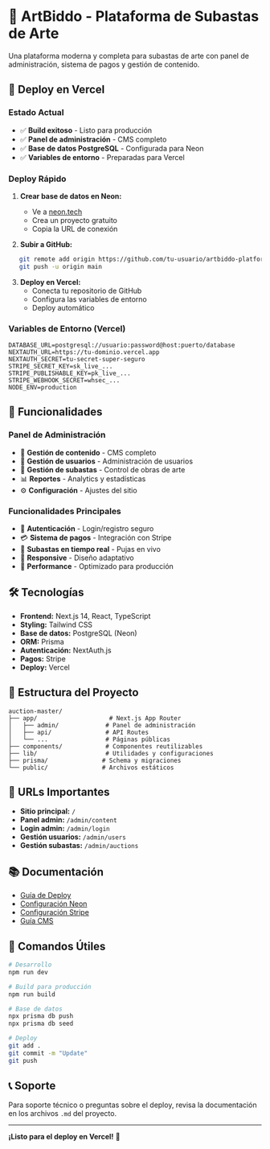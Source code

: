 # 🎨 ArtBiddo - Plataforma de Subastas de Arte

Una plataforma moderna y completa para subastas de arte con panel de administración, sistema de pagos y gestión de contenido.

## 🚀 Deploy en Vercel

### Estado Actual
- ✅ **Build exitoso** - Listo para producción
- ✅ **Panel de administración** - CMS completo
- ✅ **Base de datos PostgreSQL** - Configurada para Neon
- ✅ **Variables de entorno** - Preparadas para Vercel

### Deploy Rápido

1. **Crear base de datos en Neon:**
   - Ve a [neon.tech](https://neon.tech)
   - Crea un proyecto gratuito
   - Copia la URL de conexión

2. **Subir a GitHub:**
```bash
   git remote add origin https://github.com/tu-usuario/artbiddo-platform.git
   git push -u origin main
   ```

3. **Deploy en Vercel:**
   - Conecta tu repositorio de GitHub
   - Configura las variables de entorno
   - Deploy automático

### Variables de Entorno (Vercel)
```env
DATABASE_URL=postgresql://usuario:password@host:puerto/database
NEXTAUTH_URL=https://tu-dominio.vercel.app
NEXTAUTH_SECRET=tu-secret-super-seguro
STRIPE_SECRET_KEY=sk_live_...
STRIPE_PUBLISHABLE_KEY=pk_live_...
STRIPE_WEBHOOK_SECRET=whsec_...
NODE_ENV=production
```

## 🎯 Funcionalidades

### Panel de Administración
- 📄 **Gestión de contenido** - CMS completo
- 👥 **Gestión de usuarios** - Administración de usuarios
- 🎨 **Gestión de subastas** - Control de obras de arte
- 📊 **Reportes** - Analytics y estadísticas
- ⚙️ **Configuración** - Ajustes del sitio

### Funcionalidades Principales
- 🔐 **Autenticación** - Login/registro seguro
- 💳 **Sistema de pagos** - Integración con Stripe
- 🎯 **Subastas en tiempo real** - Pujas en vivo
- 📱 **Responsive** - Diseño adaptativo
- 🚀 **Performance** - Optimizado para producción

## 🛠️ Tecnologías

- **Frontend:** Next.js 14, React, TypeScript
- **Styling:** Tailwind CSS
- **Base de datos:** PostgreSQL (Neon)
- **ORM:** Prisma
- **Autenticación:** NextAuth.js
- **Pagos:** Stripe
- **Deploy:** Vercel

## 📁 Estructura del Proyecto

```
auction-master/
├── app/                    # Next.js App Router
│   ├── admin/             # Panel de administración
│   ├── api/               # API Routes
│   └── ...                # Páginas públicas
├── components/            # Componentes reutilizables
├── lib/                   # Utilidades y configuraciones
├── prisma/               # Schema y migraciones
└── public/               # Archivos estáticos
```

## 🔗 URLs Importantes

- **Sitio principal:** `/`
- **Panel admin:** `/admin/content`
- **Login admin:** `/admin/login`
- **Gestión usuarios:** `/admin/users`
- **Gestión subastas:** `/admin/auctions`

## 📚 Documentación

- [Guía de Deploy](DEPLOY_INSTRUCTIONS.md)
- [Configuración Neon](NEON_SETUP.md)
- [Configuración Stripe](STRIPE_SETUP.md)
- [Guía CMS](CMS_GUIDE.md)

## 🚀 Comandos Útiles

```bash
# Desarrollo
npm run dev

# Build para producción
npm run build

# Base de datos
npx prisma db push
npx prisma db seed

# Deploy
git add .
git commit -m "Update"
git push
```

## 📞 Soporte

Para soporte técnico o preguntas sobre el deploy, revisa la documentación en los archivos `.md` del proyecto.

---

**¡Listo para el deploy en Vercel!** 🎉
